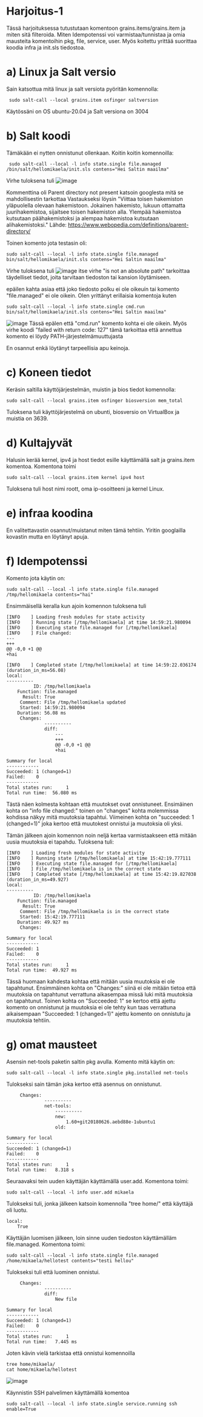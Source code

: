 # Harjoitus-1

Tässä harjoituksessa tutustutaan komentoon grains.items/grains.item ja miten sitä filteroida. Miten Idempotenssi voi varmistaa/tunnistaa ja omia mausteita komentoihin pkg, file, service, user. Myös koitettu yrittää suorittaa koodia infra ja init.sls tiedostoa.    
 


# a) Linux ja Salt versio
Sain katsottua mitä linux ja salt versiota pyöritän komennolla: 
```
 sudo salt-call --local grains.item osfinger saltversion
```
Käytössäni on OS ubuntu-20.04 ja Salt versiona on 3004

# b) Salt koodi
Tämäkään ei nytten onnistunut ollenkaan.
Koitin koitin komennoilla:
```
 sudo salt-call --local -l info state.single file.managed /bin/salt/hellomikaela/init.sls contens="Hei Saltin maailma"
```
Virhe tuloksena tuli
![image](https://user-images.githubusercontent.com/93308960/139927251-ffa0e573-fced-497b-912b-4d5f04a84dc1.png)

Kommenttina oli Parent directory not present katsoin googlesta mitä se mahdollisestin tarkottaa
Vastaukseksi löysin "Viittaa toisen hakemiston yläpuolella olevaan hakemistoon. Jokainen hakemisto, lukuun ottamatta juurihakemistoa, sijaitsee toisen hakemiston alla. Ylempää hakemistoa kutsutaan päähakemistoksi ja alempaa hakemistoa kutsutaan alihakemistoksi."
Lähde: https://www.webopedia.com/definitions/parent-directory/

Toinen komento jota testasin oli: 
```
sudo salt-call --local -l info state.single file.managed bin/salt/hellomikaela/init.sls contens="Hei Saltin maailma"
```
Virhe tuloksena tuli 
![image](https://user-images.githubusercontent.com/93308960/139939761-e2815d92-bca1-4fe9-acc3-30b670a771b0.png)
itse virhe "is not an absolute path" tarkoittaa täydelliset tiedot, joita tarvitaan tiedoston tai kansion löytämiseen.

epäilen kahta asiaa että joko tiedosto polku ei ole oikeuín tai komento "file.managed" ei ole oikein. Olen yrittänyt erillaisia komentoja kuten 
```
sudo salt-call --local -l info state.single cmd.run bin/salt/hellomikaela/init.sls contens="Hei Saltin maailma"
```
![image](https://user-images.githubusercontent.com/93308960/139941066-37daa86c-b5b5-464a-a95b-a4b54b80e973.png)
Tässä epälen että "cmd.run" komento kohta ei ole oikein. Myös virhe koodi "failed with return code: 127" tämä tarkoittaa että annettua komento ei löydy PATH-järjestelmämuuttujasta

En osannut enkä löytänyt tarpeellisia apu keinoja.

# c) Koneen tiedot 
Keräsin saltilla käyttöjärjestelmän, muistin ja bios tiedot komennolla: 
```
sudo salt-call --local grains.item osfinger biosversion mem_total
```
Tuloksena tuli käyttöjärjestelmä on ubunti, biosversio on VirtualBox ja muistia on 3639.

# d) Kultajyvät 
Halusin kerää kernel, ipv4 ja host tiedot esille käyttämällä salt ja grains.item komentoa. 
Komentona toimi
```
sudo salt-call --local grains.item kernel ipv4 host
```
Tuloksena tuli host nimi roott, oma ip-osoitteeni ja kernel Linux.

# e) infraa koodina

En valitettavastin osannut/muistanut miten tämä tehtiin. Yiritin googlailla kovastin mutta en löytänyt apuja.

# f) Idempotenssi
Komento jota käytin on:
```
sudo salt-call --local -l info state.single file.managed /tmp/hellomikaela contents="hai"
```
Ensimmäisellä keralla kun ajoin komennon tuloksena tuli 
```
[INFO    ] Loading fresh modules for state activity
[INFO    ] Running state [/tmp/hellomikaela] at time 14:59:21.980094
[INFO    ] Executing state file.managed for [/tmp/hellomikaela]
[INFO    ] File changed:
---
+++
@@ -0,0 +1 @@
+hai

[INFO    ] Completed state [/tmp/hellomikaela] at time 14:59:22.036174 (duration_in_ms=56.08)
local:
----------
          ID: /tmp/hellomikaela
    Function: file.managed
      Result: True
     Comment: File /tmp/hellomikaela updated
     Started: 14:59:21.980094
    Duration: 56.08 ms
     Changes:
              ----------
              diff:
                  ---
                  +++
                  @@ -0,0 +1 @@
                  +hai

Summary for local
------------
Succeeded: 1 (changed=1)
Failed:    0
------------
Total states run:     1
Total run time:  56.080 ms
```
Tästä näen kolmesta kohtaan että muutokset ovat onnistuneet. Ensimäinen kohta on "info file changed:" toinen on "changes" kohta molemmissa kohdissa näkyy mitä muutoksia tapahtui. Viimeinen kohta on "succeeded: 1 (changed=1)" joka kertoo että muutokest onnistui ja muutoksia oli yksi. 

Tämän jälkeen ajoin komennon noin neljä kertaa varmistaakseen että mitään uusia muutoksia ei tapahdu. Tuloksena tuli: 
```
[INFO    ] Loading fresh modules for state activity
[INFO    ] Running state [/tmp/hellomikaela] at time 15:42:19.777111
[INFO    ] Executing state file.managed for [/tmp/hellomikaela]
[INFO    ] File /tmp/hellomikaela is in the correct state
[INFO    ] Completed state [/tmp/hellomikaela] at time 15:42:19.827038 (duration_in_ms=49.927)
local:
----------
          ID: /tmp/hellomikaela
    Function: file.managed
      Result: True
     Comment: File /tmp/hellomikaela is in the correct state
     Started: 15:42:19.777111
    Duration: 49.927 ms
     Changes:

Summary for local
------------
Succeeded: 1
Failed:    0
------------
Total states run:     1
Total run time:  49.927 ms
```
Tässä huomaan kahdesta kohtaa että mitään uusia muutoksia ei ole tapahtunut. Ensimmäinen kohta on "Changes:" siinä ei ole mitään tietoa että muutoksia on tapahtunut verrattuna aikasempaa missä luki mitä muutoksia on tapahtunut. Toinen kohta on "Succeeded: 1" se kertoo että ajettu komento on onnistunut ja muutoksia ei ole tehty kun taas verrattuna aikaisempaan "Succeeded: 1 (changed=1)" ajettu komento on onnistutu ja muutoksia tehtiin. 

# g) omat mausteet
Asensin net-tools paketin saltin pkg avulla. 
Komento mitä käytin on:
```
sudo salt-call --local -l info state.single pkg.installed net-tools
```
Tulokseksi sain tämän joka kertoo että asennus on onnistunut.
```
     Changes:
              ----------
              net-tools:
                  ----------
                  new:
                      1.60+git20180626.aebd88e-1ubuntu1
                  old:

Summary for local
------------
Succeeded: 1 (changed=1)
Failed:    0
------------
Total states run:     1
Total run time:   8.318 s
```
Seuraavaksi tein uuden käyttäjän käyttämällä user.add.
Komentona toimi: 
```
sudo salt-call --local -l info user.add mikaela
```
Tulokseksi tuli, jonka jälkeen katsoin komennolla "tree home/" että käyttäjä oli luotu.
```
local:
    True
```
Käyttäjän luomisen jälkeen, loin sinne uuden tiedoston käyttämälläm file.managed.
Komentona toimi: 
```
sudo salt-call --local -l info state.single file.managed /home/mikaela/hellotest contents="testi hellou"
```
Tulokseksi tuli että luominen onnistui. 
```
     Changes:
              ----------
              diff:
                  New file

Summary for local
------------
Succeeded: 1 (changed=1)
Failed:    0
------------
Total states run:     1
Total run time:   7.445 ms
```
Joten kävin vielä tarkistaa että onnistui komennoilla 
```
tree home/mikaela/
cat home/mikaela/hellotest
```
![image](https://user-images.githubusercontent.com/93308960/139920775-f9626e19-4d96-4051-a69f-f017a29623de.png)

Käynnistin SSH palvelimen käyttämällä komentoa
```
sudo salt-call --local -l info state.single service.running ssh enable=True 
```
